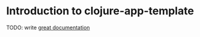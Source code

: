 # Introduction to clojure-app-template

TODO: write [great documentation](http://jacobian.org/writing/what-to-write/)
